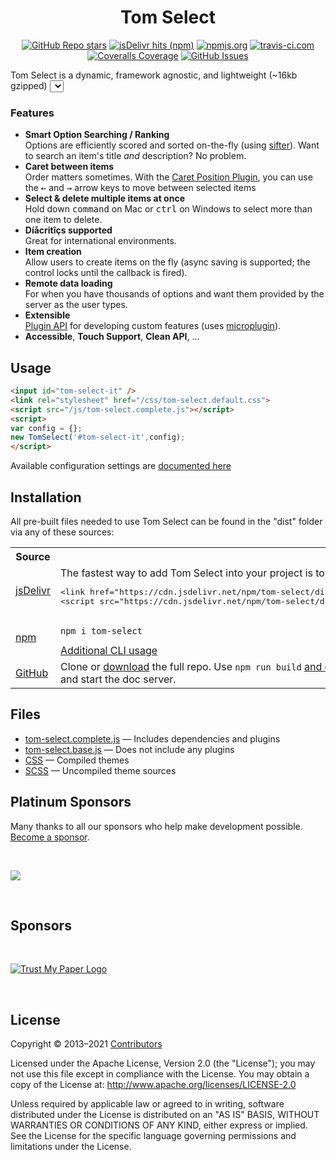 <p align="center">
<h1 align="center">Tom Select</h1>
</p>

<p align="center">
<a href="https://github.com/orchidjs/tom-select" class="m-1 d-inline-block"><img alt="GitHub Repo stars" src="https://img.shields.io/github/stars/orchidjs/tom-select?label=GitHub%20stars&color=007ec6"></a>
<a href="https://www.jsdelivr.com/package/npm/tom-select" class="m-1 d-inline-block"><img alt="jsDelivr hits (npm)" src="https://img.shields.io/jsdelivr/npm/hm/tom-select?label=jsDelivr%20hits&color=007ec6"></a>
<a href="https://www.npmjs.com/package/tom-select" class="m-1 d-inline-block"><img alt="npmjs.org" src="https://img.shields.io/npm/v/tom-select.svg?color=007ec6"></a>
<a href="https://travis-ci.com/github/orchidjs/tom-select" class="m-1 d-inline-block"><img alt="travis-ci.com" src="https://img.shields.io/travis/com/orchidjs/tom-select?color=4c1"></a>
<a href="https://coveralls.io/github/orchidjs/tom-select" class="m-1 d-inline-block"><img alt="Coveralls Coverage" src="https://img.shields.io/coveralls/github/orchidjs/tom-select?color=4c1"></a>
<a href="https://github.com/orchidjs/tom-select/issues" class="m-1 d-inline-block"><img alt="GitHub Issues" src="https://img.shields.io/github/issues/orchidjs/tom-select"></a>
</p>

Tom Select is a dynamic, framework agnostic, and lightweight (~16kb gzipped) <select> UI control.
With autocomplete and native-feeling keyboard navigation, it's useful for tagging, contact lists, country selectors, and so on.
Tom Select was forked from [selectize.js](https://tom-select.js.org/docs/selectize.js/) with the goal of modernizing the code base, decoupling from jQuery, and expanding functionality.


### Features

- **Smart Option Searching / Ranking**<br>Options are efficiently scored and sorted on-the-fly (using [sifter](https://github.com/orchidjs/sifter.js)). Want to search an item's title *and* description? No problem.
- **Caret between items**<br>Order matters sometimes. With the <a href="https://tom-select.js.org/plugins/caret-position">Caret Position Plugin</a>, you can use the <kbd>&larr;</kbd> and <kbd>&rarr;</kbd> arrow keys to move between selected items</li>
- **Select &amp; delete multiple items at once**<br>Hold down <kbd>command</kbd> on Mac or <kbd>ctrl</kbd> on Windows to select more than one item to delete.
- **Díåcritîçs supported**<br>Great for international environments.
- **Item creation**<br>Allow users to create items on the fly (async saving is supported; the control locks until the callback is fired).
- **Remote data loading**<br>For when you have thousands of options and want them provided by the server as the user types.
- **Extensible**<br> [Plugin API](https://tom-select.js.org/docs/plugins/) for developing custom features (uses [microplugin](https://github.com/brianreavis/microplugin.js)).
- **Accessible**, **Touch Support**, **Clean API**, ...

## Usage

```html
<input id="tom-select-it" />
<link rel="stylesheet" href="/css/tom-select.default.css">
<script src="/js/tom-select.complete.js"></script>
<script>
var config = {};
new TomSelect('#tom-select-it',config);
</script>
```

Available configuration settings are [documented here](https://tom-select.js.org/docs)


## Installation

All pre-built files needed to use Tom Select can be found in the "dist" folder via any of these sources:

<table class="table mt-5">
	<tr>
		<th class="border-top-0">Source</th>
		<th class="border-top-0"></th>
	</tr>
	<tr>
		<td><a href="https://www.jsdelivr.com/package/npm/tom-select?path=dist">jsDelivr</a></td>
		<td>
		The fastest way to add Tom Select into your project is to just include the js and css from jsDelivr.
<pre>
&lt;link href="https://cdn.jsdelivr.net/npm/tom-select/dist/css/tom-select.css" rel="stylesheet"&gt;
&lt;script src="https://cdn.jsdelivr.net/npm/tom-select/dist/js/tom-select.complete.min.js"&gt;&lt;/script&gt;
</pre>
		</td>
	</tr>
	<tr>
		<td><a href="https://www.npmjs.com/package/tom-select">npm</a></td>
		<td><pre><code>npm i tom-select</code></pre>
		<div><a href="https://tom-select.js.org/docs/contribute/">Additional CLI usage</a></div>
		</td>
	</tr>
	<tr>
		<td><a href="https://github.com/orchidjs/tom-select/">GitHub</a></td>
		<td>Clone or <a href="https://github.com/orchidjs/tom-select/archive/master.zip">download</a> the full repo.
		Use <code>npm run build</code> <a href="/docs/contribute">and other commands</a> to build from source, test and start the doc server.
		</td>
	</tr>
</table>


## Files
- [tom-select.complete.js](https://cdn.jsdelivr.net/npm/tom-select/dist/js/tom-select.complete.js) — Includes dependencies and plugins
- [tom-select.base.js](https://cdn.jsdelivr.net/npm/tom-select/dist/js/tom-select.base.js) — Does not include any plugins
- [CSS](https://www.jsdelivr.com/package/npm/tom-select?path=dist%2Fcss) — Compiled themes
- [SCSS](https://www.jsdelivr.com/package/npm/tom-select?path=dist%2Fscss) — Uncompiled theme sources


## Platinum Sponsors
<p>
Many thanks to all our sponsors who help make development possible. <a href="https://opencollective.com/tom-select">Become a sponsor</a>.
</p>
<br>
<p>
<a href="http://www.peopleforce.io"><img src="https://raw.githubusercontent.com/orchidjs/tom-select/master/doc_src/img/peopleforce.png"></a>
</p>
<br>


## Sponsors
<br>
<p>
<a href="https://opencollective.com/tom-select/sponsor/0/website"><img src="https://opencollective.com/tom-select/sponsor/0/avatar.svg" alt="Trust My Paper Logo"></a>
</p>
<br>



## License

Copyright &copy; 2013–2021 [Contributors](https://github.com/orchidjs/tom-select/graphs/contributors)

Licensed under the Apache License, Version 2.0 (the "License"); you may not use this file except in compliance with the License. You may obtain a copy of the License at: http://www.apache.org/licenses/LICENSE-2.0

Unless required by applicable law or agreed to in writing, software distributed under the License is distributed on an "AS IS" BASIS, WITHOUT WARRANTIES OR CONDITIONS OF ANY KIND, either express or implied. See the License for the specific language governing permissions and limitations under the License.
